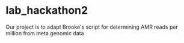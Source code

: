 # lab_hackathon2
Our project is to adapt Brooke's script for determining AMR reads per million from meta genomic data

